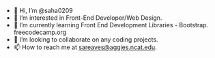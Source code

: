 - 👋 Hi, I’m @saha0209
- 👀 I’m interested in Front-End Developer/Web Design.
- 🌱 I’m currently learning Front End Development Libraries - Bootstrap. freecodecamp.org 
- 💞️ I’m looking to collaborate on any coding projects.
- 📫 How to reach me at sareaves@aggies.ncat.edu.

<!---
saha0209/saha0209 is a ✨ special ✨ repository because its `README.md` (this file) appears on your GitHub profile.
You can click the Preview link to take a look at your changes.
--->
